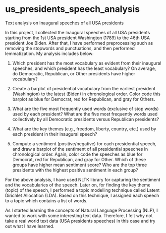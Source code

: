 # us_presidents_speech_analysis
Text analysis on Inaugural speeches of all USA presidents

In this project, I collected the Inaugural speeches of all USA presidents starting from the 1st USA president Washington (1789) to the 46th USA president Joe Biden. After that, I have performed preprocessing such as removing the stopwords and punctuations, and then performed lemmatization. 
My analysis includes below:

1. Which president has the most vocabulary as evident from their inaugural speeches, and which president has the least vocabulary? On average, do Democratic, Republican, or Other presidents have higher vocabulary?

2. Create a barplot of presidential vocabulary from the earliest president (Washington) to the latest (Biden) in chronological order. Color code this barplot as blue for Democrat, red for Republican, and gray for Others.

3. What are the five most frequently used words (exclusive of stop words) used by each president? What are the five most frequently words used collectively by all Democratic presidents versus Republican presidents?

4. What are the key themes (e.g., freedom, liberty, country, etc.) used by each president in their inaugural speech?

5. Compute a sentiment (positive/negative) for each presidential speech, and draw a barplot of the sentiment of all presidential speeches in chronological order. Again, color code the speeches as blue for Democrat, red for Republican, and gray for Other. Which of these groups have higher mean sentiment score? Who are the top three presidents with the highest positive sentiment in each group?

For the above analysis, I have used NLTK library for capturing the sentiment and the vocabularies of the speech. Later on, for finding the key theme (topic) of the speech, I performed a topic modelling technique called Latent Dirichlet Allocation (LDA). Based on this technique, I assigned each speech to a topic which contains a list of words.

As I started learning the concepts of Natural Language Processing (NLP), I wanted to work with some interesting text data. Therefore, I felt why not take a real world text data (USA presidents speeches) in this case and try out what I have learned.
